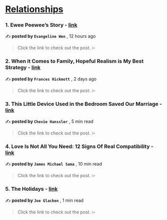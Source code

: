 
<h1><a href=https://medium.com/tag/relationships/recommended target="_blank" rel="noopener noreferrer">Relationships</a></h1>
<h3>1. Ewee Peewee’s Story - <a href=https://medium.com/uwccf/ewee-peewees-story-55c5783a4a1d?source=tag_recommended_feed---------0-84----------relationships----------3b3d8f47_f47c_47eb_b515_aa1787d5ca63------- target="_blank" rel="noopener noreferrer">link</a></h3>

✍️ **posted by `Evangeline Wen`** <date> , 12 hours ago</date>

<blockquote>Click the link to check out the post. ⌲</blockquote>

<h3>2. When it Comes to Family, Hopeful Realism is My Best Strategy - <a href=https://medium.com/crows-feet/when-it-comes-to-family-hopeful-realism-is-my-best-strategy-7631f96bdbe8?source=tag_recommended_feed---------1-107----------relationships----------3b3d8f47_f47c_47eb_b515_aa1787d5ca63------- target="_blank" rel="noopener noreferrer">link</a></h3>

✍️ **posted by `Frances Hickmott`** <date> , 2 days ago</date>

<blockquote>Click the link to check out the post. ⌲</blockquote>

<h3>3. This Little Device Used in the Bedroom Saved Our Marriage - <a href=https://medium.com/middle-pause/this-little-device-used-in-the-bedroom-saved-our-marriage-84342a2e8ad8?source=tag_recommended_feed---------2-85----------relationships----------3b3d8f47_f47c_47eb_b515_aa1787d5ca63------- target="_blank" rel="noopener noreferrer">link</a></h3>

✍️ **posted by `Chevie Hanssler`** <date> , 5 min read</date>

<blockquote>Click the link to check out the post. ⌲</blockquote>

<h3>4. Love Is Not All You Need: 12 Signs Of Real Compatibility - <a href=https://medium.com/@jamesmsama/love-is-not-all-you-need-12-signs-of-real-compatibility-d787cb44e159?source=tag_recommended_feed---------3-84----------relationships----------3b3d8f47_f47c_47eb_b515_aa1787d5ca63------- target="_blank" rel="noopener noreferrer">link</a></h3>

✍️ **posted by `James Michael Sama`** <date> , 10 min read</date>

<blockquote>Click the link to check out the post. ⌲</blockquote>

<h3>5. The Holidays - <a href=https://medium.com/write-under-the-moon/the-holidays-ac573f6dce32?source=tag_recommended_feed---------4-107----------relationships----------3b3d8f47_f47c_47eb_b515_aa1787d5ca63------- target="_blank" rel="noopener noreferrer">link</a></h3>

✍️ **posted by `Joe Glacken`** <date> , 1 min read</date>

<blockquote>Click the link to check out the post. ⌲</blockquote>

